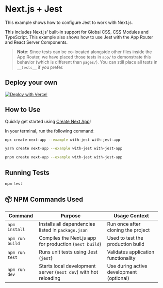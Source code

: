 # Next.js + Jest

This example shows how to configure Jest to work with Next.js.

This includes Next.js' built-in support for Global CSS, CSS Modules and TypeScript. This example also shows how to use Jest with the App Router and React Server Components.

> **Note:** Since tests can be co-located alongside other files inside the App Router, we have placed those tests in `app/` to demonstrate this behavior (which is different than `pages/`). You can still place all tests in `__tests__` if you prefer.

## Deploy your own

[![Deploy with Vercel](https://vercel.com/button)](https://vercel.com/new/clone?repository-url=https://github.com/vercel/next.js/tree/canary/examples/with-jest&project-name=with-jest&repository-name=with-jest)

## How to Use

Quickly get started using [Create Next App](https://github.com/vercel/next.js/tree/canary/packages/create-next-app#readme)!

In your terminal, run the following command:

```bash
npx create-next-app --example with-jest with-jest-app
```

```bash
yarn create next-app --example with-jest with-jest-app
```

```bash
pnpm create next-app --example with-jest with-jest-app
```

## Running Tests

```bash
npm test
```

## 📦 NPM Commands Used

| Command            | Purpose                                                                 | Usage Context                                |
|--------------------|-------------------------------------------------------------------------|----------------------------------------------|
| `npm install`       | Installs all dependencies listed in `package.json`                      | Run once after cloning the project           |
| `npm run build`     | Compiles the Next.js app for production (`next build`)                  | Used to test the production build            |
| `npm run test`      | Runs unit tests using Jest (`jest`)                                     | Validates application functionality          |
| `npm run dev`       | Starts local development server (`next dev`) with hot reloading         | Use during active development (optional)     |
